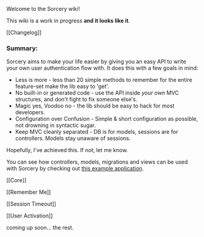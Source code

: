 Welcome to the Sorcery wiki!

This wiki is a work in progress **and it looks like it**.


[[Changelog]]


### Summary:


Sorcery aims to make your life easier by giving you an easy API to write your own user authentication flow with.
It does this with a few goals in mind:

* Less is more - less than 20 simple methods to remember for the entire feature-set make the lib easy to 'get'.
* No built-in or generated code - use the API inside *your own* MVC structures, and don't fight to fix someone else's.
* Magic yes, Voodoo no - the lib should be easy to hack for most developers.
* Configuration over Confusion - Simple & short configuration as possible, not drowning in syntactic sugar.
* Keep MVC cleanly separated - DB is for models, sessions are for controllers. Models stay unaware of sessions.



Hopefully, I've achieved this. If not, let me know.

 

You can see how controllers, models, migrations and views can be used with Sorcery by checking out [this example application](https://github.com/NoamB/sorcery-example-app).


[[Core]]

[[Remember Me]]

[[Session Timeout]]

[[User Activation]]

coming up soon... the rest.